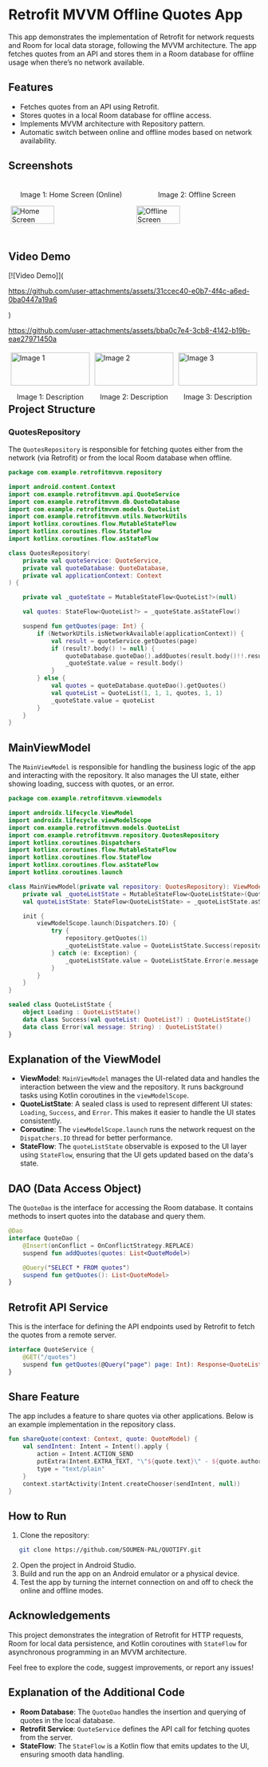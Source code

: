 # Retrofit MVVM Offline Quotes App

This app demonstrates the implementation of Retrofit for network requests and Room for local data storage, following the MVVM architecture. The app fetches quotes from an API and stores them in a Room database for offline usage when there’s no network available.

## Features

- Fetches quotes from an API using Retrofit.
- Stores quotes in a local Room database for offline access.
- Implements MVVM architecture with Repository pattern.
- Automatic switch between online and offline modes based on network availability.

## Screenshots

<div style="display: flex; flex-direction: row;">
    <div style="flex: 33.33%; padding: 5px;">
        <p align="center">Image 1: Home Screen (Online)</p>
        <img src="https://path_to_your_image_1" alt="Home Screen (Online)" style="width: 60%;">
    </div>
    <div style="flex: 33.33%; padding: 5px;">
        <p align="center">Image 2: Offline Screen</p>
        <img src="https://path_to_your_image_2" alt="Offline Screen" style="width: 60%;">
    </div>
</div>

## Video Demo

[![Video Demo]](

https://github.com/user-attachments/assets/31ccec40-e0b7-4f4c-a6ed-0ba0447a19a6

)


https://github.com/user-attachments/assets/bba0c7e4-3cb8-4142-b19b-eae27971450a


<div style="display: flex;">
    <div style="flex: 1; padding: 5px;">
        <img src="[image1_url](https://github.com/user-attachments/assets/1f828c13-d513-4674-89ff-29914147ccfa)" alt="Image 1" style="width: 100%;">
        <p align="center">Image 1: Description</p>
    </div>
    <div style="flex: 1; padding: 5px;">
        <img src="[image2_url](https://github.com/user-attachments/assets/71caf29a-c523-402d-906f-1e47afb4db0e)" alt="Image 2" style="width: 100%;">
        <p align="center">Image 2: Description</p>
    </div>
    <div style="flex: 1; padding: 5px;">
        <img src="[image3_url](https://github.com/user-attachments/assets/4df6505e-cfa4-4851-a406-80afa05566b3)" alt="Image 3" style="width: 100%;">
        <p align="center">Image 3: Description</p>
    </div>
</div>


## Project Structure

### QuotesRepository

The `QuotesRepository` is responsible for fetching quotes either from the network (via Retrofit) or from the local Room database when offline.

```kotlin
package com.example.retrofitmvvm.repository

import android.content.Context
import com.example.retrofitmvvm.api.QuoteService
import com.example.retrofitmvvm.db.QuoteDatabase
import com.example.retrofitmvvm.models.QuoteList
import com.example.retrofitmvvm.utils.NetworkUtils
import kotlinx.coroutines.flow.MutableStateFlow
import kotlinx.coroutines.flow.StateFlow
import kotlinx.coroutines.flow.asStateFlow

class QuotesRepository(
    private val quoteService: QuoteService,
    private val quoteDatabase: QuoteDatabase,
    private val applicationContext: Context
) {

    private val _quoteState = MutableStateFlow<QuoteList?>(null)

    val quotes: StateFlow<QuoteList?> = _quoteState.asStateFlow()

    suspend fun getQuotes(page: Int) {
        if (NetworkUtils.isNetworkAvailable(applicationContext)) {
            val result = quoteService.getQuotes(page)
            if (result?.body() != null) {
                quoteDatabase.quoteDao().addQuotes(result.body()!!.results)
                _quoteState.value = result.body()
            }
        } else {
            val quotes = quoteDatabase.quoteDao().getQuotes()
            val quoteList = QuoteList(1, 1, 1, quotes, 1, 1)
            _quoteState.value = quoteList
        }
    }
}
```

## MainViewModel

The `MainViewModel` is responsible for handling the business logic of the app and interacting with the repository. It also manages the UI state, either showing loading, success with quotes, or an error.

```kotlin
package com.example.retrofitmvvm.viewmodels

import androidx.lifecycle.ViewModel
import androidx.lifecycle.viewModelScope
import com.example.retrofitmvvm.models.QuoteList
import com.example.retrofitmvvm.repository.QuotesRepository
import kotlinx.coroutines.Dispatchers
import kotlinx.coroutines.flow.MutableStateFlow
import kotlinx.coroutines.flow.StateFlow
import kotlinx.coroutines.flow.asStateFlow
import kotlinx.coroutines.launch

class MainViewModel(private val repository: QuotesRepository): ViewModel() {
    private val _quoteListState = MutableStateFlow<QuoteListState>(QuoteListState.Loading)
    val quoteListState: StateFlow<QuoteListState> = _quoteListState.asStateFlow()

    init {
        viewModelScope.launch(Dispatchers.IO) {
            try {
                repository.getQuotes(1)
                _quoteListState.value = QuoteListState.Success(repository.quotes.value)
            } catch (e: Exception) {
                _quoteListState.value = QuoteListState.Error(e.message ?: "Unknown error")
            }
        }
    }
}

sealed class QuoteListState {
    object Loading : QuoteListState()
    data class Success(val quoteList: QuoteList?) : QuoteListState()
    data class Error(val message: String) : QuoteListState()
}
```

## Explanation of the ViewModel

- **ViewModel**: `MainViewModel` manages the UI-related data and handles the interaction between the view and the repository. It runs background tasks using Kotlin coroutines in the `viewModelScope`.
- **QuoteListState**: A sealed class is used to represent different UI states: `Loading`, `Success`, and `Error`. This makes it easier to handle the UI states consistently.
- **Coroutine**: The `viewModelScope.launch` runs the network request on the `Dispatchers.IO` thread for better performance.
- **StateFlow**: The `quoteListState` observable is exposed to the UI layer using `StateFlow`, ensuring that the UI gets updated based on the data's state.

## DAO (Data Access Object)

The `QuoteDao` is the interface for accessing the Room database. It contains methods to insert quotes into the database and query them.

```kotlin
@Dao
interface QuoteDao {
    @Insert(onConflict = OnConflictStrategy.REPLACE)
    suspend fun addQuotes(quotes: List<QuoteModel>)

    @Query("SELECT * FROM quotes")
    suspend fun getQuotes(): List<QuoteModel>
}
```

## Retrofit API Service

This is the interface for defining the API endpoints used by Retrofit to fetch the quotes from a remote server.

```kotlin
interface QuoteService {
    @GET("/quotes")
    suspend fun getQuotes(@Query("page") page: Int): Response<QuoteList>
}
```

## Share Feature

The app includes a feature to share quotes via other applications. Below is an example implementation in the repository class.

```kotlin
fun shareQuote(context: Context, quote: QuoteModel) {
    val sendIntent: Intent = Intent().apply {
        action = Intent.ACTION_SEND
        putExtra(Intent.EXTRA_TEXT, "\"${quote.text}\" - ${quote.author}")
        type = "text/plain"
    }
    context.startActivity(Intent.createChooser(sendIntent, null))
}
```

## How to Run

1. Clone the repository:

```bash
   git clone https://github.com/SOUMEN-PAL/QUOTIFY.git
```

2. Open the project in Android Studio.
3. Build and run the app on an Android emulator or a physical device.
4. Test the app by turning the internet connection on and off to check the online and offline modes.

## Acknowledgements

This project demonstrates the integration of Retrofit for HTTP requests, Room for local data persistence, and Kotlin coroutines with `StateFlow` for asynchronous programming in an MVVM architecture.

Feel free to explore the code, suggest improvements, or report any issues!

## Explanation of the Additional Code

- **Room Database**: The `QuoteDao` handles the insertion and querying of quotes in the local database.
- **Retrofit Service**: `QuoteService` defines the API call for fetching quotes from the server.
- **StateFlow**: The `StateFlow` is a Kotlin flow that emits updates to the UI, ensuring smooth data handling.


